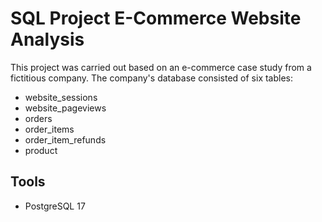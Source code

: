 # SQL Project E-Commerce Website Analysis

This project was carried out based on an e-commerce case study from a fictitious company. The company's database consisted of six tables:
- website_sessions
- website_pageviews
- orders
- order_items
- order_item_refunds
- product

## Tools
- PostgreSQL 17

